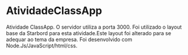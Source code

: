 # AtividadeClassApp
Atividade ClassApp.
O servidor utiliza a porta 3000.
Foi utilizado o layout base da Starbord para esta atividade.Este layout foi alterado para se adequar ao tema da empresa.
Foi desenvolvido com Node.Js/JavaScript/html/css.

